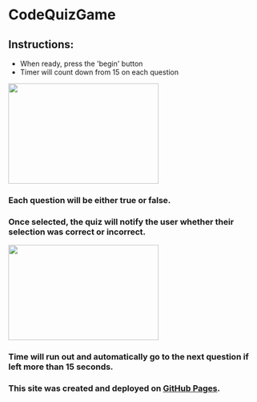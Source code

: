 # CodeQuizGame

## Instructions:

- When ready, press the 'begin' button
- Timer will count down from 15 on each question 

 <img src="https://user-images.githubusercontent.com/38336934/71149965-54afe200-21ed-11ea-827c-ecd4e975df55.png" width="300" height="200">

### Each question will be either true or false.

### Once selected, the quiz will notify the user whether their selection was correct or incorrect.

<img src="https://user-images.githubusercontent.com/38336934/71149930-3fd34e80-21ed-11ea-96e8-931ea54fe79a.png" width="300" height="190">

### Time will run out and automatically go to the next question if left more than 15 seconds.

### This site was created and deployed on [GitHub Pages](https://github.com/Fancystacks/codequizgame/).